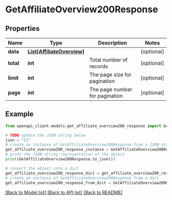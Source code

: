# GetAffiliateOverview200Response


## Properties

Name | Type | Description | Notes
------------ | ------------- | ------------- | -------------
**data** | [**List[AffiliateOverview]**](AffiliateOverview.md) |  | [optional] 
**total** | **int** | Total number of records | [optional] 
**limit** | **int** | The page size for pagination | [optional] 
**page** | **int** | The page number for pagination | [optional] 

## Example

```python
from openapi_client.models.get_affiliate_overview200_response import GetAffiliateOverview200Response

# TODO update the JSON string below
json = "{}"
# create an instance of GetAffiliateOverview200Response from a JSON string
get_affiliate_overview200_response_instance = GetAffiliateOverview200Response.from_json(json)
# print the JSON string representation of the object
print(GetAffiliateOverview200Response.to_json())

# convert the object into a dict
get_affiliate_overview200_response_dict = get_affiliate_overview200_response_instance.to_dict()
# create an instance of GetAffiliateOverview200Response from a dict
get_affiliate_overview200_response_from_dict = GetAffiliateOverview200Response.from_dict(get_affiliate_overview200_response_dict)
```
[[Back to Model list]](../README.md#documentation-for-models) [[Back to API list]](../README.md#documentation-for-api-endpoints) [[Back to README]](../README.md)


